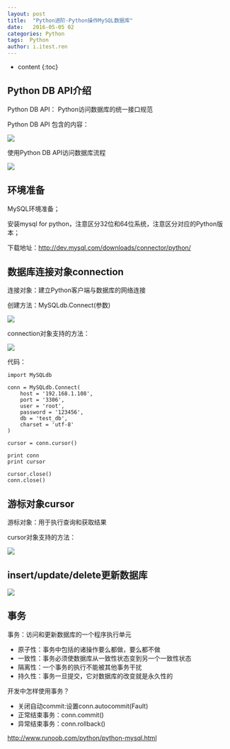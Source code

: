 ```yaml
---
layout: post
title:  "Python进阶-Python操作MySQL数据库"
date:   2016-05-05 02
categories: Python
tags:  Python
author: i.itest.ren
---
```


* content
{:toc}





## Python DB API介绍 ##

Python DB API： Python访问数据库的统一接口规范

Python DB API 包含的内容：

![](http://7fvd6e.com1.z0.glb.clouddn.com/python_DB_API%E5%8C%85%E5%90%AB%E7%9A%84%E5%86%85%E5%AE%B9.jpg)

使用Python DB API访问数据库流程

![](http://7fvd6e.com1.z0.glb.clouddn.com/Python_%E8%AE%BF%E9%97%AE%E6%95%B0%E6%8D%AE%E5%BA%93%E6%B5%81%E7%A8%8B.jpg)

## 环境准备 ##

MySQL环境准备；

安装mysql for python，注意区分32位和64位系统，注意区分对应的Python版本；

下载地址：http://dev.mysql.com/downloads/connector/python/

## 数据库连接对象connection ##

连接对象：建立Python客户端与数据库的网络连接

创建方法：MySQLdb.Connect(参数)

![](http://7fvd6e.com1.z0.glb.clouddn.com/Python_connect%E5%8F%82%E6%95%B0.jpg)

connection对象支持的方法：

![](http://7fvd6e.com1.z0.glb.clouddn.com/Python_connection%E6%94%AF%E6%8C%81%E7%9A%84%E6%96%B9%E6%B3%95.jpg)

代码：

	import MySQLdb
	
	conn = MySQLdb.Connect(
		host = '192.168.1.108',
		port = '3306',
		user = 'root',
		password = '123456',
		db = 'test_db',
		charset = 'utf-8'
	)
	
	cursor = conn.cursor()
	
	print conn
	print cursor
	
	cursor.close()
	conn.close()

## 游标对象cursor ##

游标对象：用于执行查询和获取结果

cursor对象支持的方法：

![](http://7fvd6e.com1.z0.glb.clouddn.com/Python_cursor%E6%94%AF%E6%8C%81%E7%9A%84%E6%96%B9%E6%B3%95.jpg)

## insert/update/delete更新数据库 ##

![](http://7fvd6e.com1.z0.glb.clouddn.com/Python_%E6%9B%B4%E6%96%B0%E6%95%B0%E6%8D%AE%E5%BA%93%E6%B5%81%E7%A8%8B.jpg)

## 事务 ##

事务：访问和更新数据库的一个程序执行单元

- 原子性：事务中包括的诸操作要么都做，要么都不做
- 一致性：事务必须使数据库从一致性状态变到另一个一致性状态
- 隔离性：一个事务的执行不能被其他事务干扰
- 持久性：事务一旦提交，它对数据库的改变就是永久性的

开发中怎样使用事务？

- 关闭自动commit:设置conn.autocommit(Fault)
- 正常结束事务：conn.commit()
- 异常结束事务：conn.rollback()

http://www.runoob.com/python/python-mysql.html